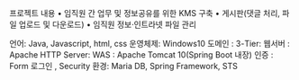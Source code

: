 프로젝트 내용
• 임직원 간 업무 및 정보공유를 위한 KMS 구축
• 게시판(댓글 처리, 파일 업로드 및 다운로드)
• 임직원 정보·인트라넷 파일 관리


언어: Java, Javascript, html, css
운영체제: Windows10
도메인 : 3-Tier: 웹서버 : Apache HTTP Server: WAS : Apache Tomcat 10(Spring Boot 내장)
인증 : Form 로그인 , Security
환경: Maria DB, Spring Framework, STS

